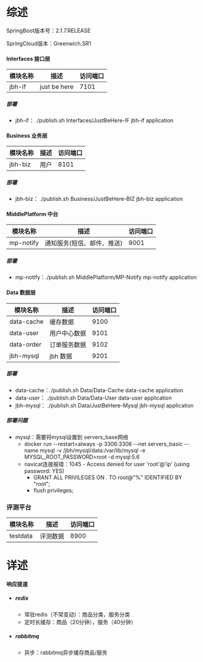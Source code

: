 # 综述

SpringBoot版本号：2.1.7.RELEASE

SpringCloud版本：Greenwich.SR1

#### Interfaces 接口层
模块名称 | 描述 |  访问端口  
-|-|-
jbh-if | just be here | 7101 |

##### 部署
- jbh-if：
    ./publish.sh Interfaces/JustBeHere-IF jbh-if application



#### Business 业务层
模块名称 | 描述 |  访问端口  
-|-|-
jbh-biz | 用户 | 8101 |

##### 部署
- jbh-biz：
    ./publish.sh Business/JustBeHere-BIZ jbh-biz application



#### MiddlePlatform 中台
模块名称 | 描述 |  访问端口  
-|-|-
mp-notify | 通知服务(短信、邮件、推送) | 9001 |

##### 部署
- mp-notify：./publish.sh MiddlePlatform/MP-Notify mp-notify application



#### Data 数据层
模块名称 | 描述 |  访问端口  
-|-|-
data-cache | 缓存数据 | 9100 |
data-user | 用户中心数据 | 9101 |
data-order | 订单服务数据 | 9102 |
jbh-mysql | jbh 数据 | 9201 |

##### 部署
- data-cache：./publish.sh Data/Data-Cache data-cache application
- data-user： ./publish.sh Data/Data-User data-user application
- jbh-mysql： ./publish.sh Data/JustBeHere-Mysql jbh-mysql application

##### 部署问题
- mysql：需要将mysql设置到 servers_base网络
    - docker run --restart=always -p 3306:3306 --net servers_basic --name mysql -v /jbh/mysql/data:/var/lib/mysql -e MYSQL_ROOT_PASSWORD=root -d mysql:5.6
    - navicat连接报错：1045 - Access denied for user 'root'@'ip' (using password: YES)
        - GRANT ALL PRIVILEGES ON *.* TO root@"%" IDENTIFIED BY "root"; 
        - flush privileges; 





### 评测平台
模块名称 | 描述 |  访问端口  
-|-|-
testdata | 评测数据 | 8900 |




# 详述

#### 响应提速
- ##### redis
    - 常驻redis（不常变动）：商品分类，服务分类
    - 定时长缓存：商品（20分钟），服务（40分钟）
- ##### rabbitmq
    - 异步：rabbitmq异步缓存商品/服务
